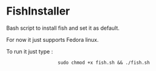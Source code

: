 # FishInstaller
Bash script to install fish and set it as default.


For now it just supports Fedora linux.


To run it just type :

                       sudo chmod +x fish.sh && ./fish.sh
